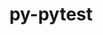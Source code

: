 ---
title: "py-pytest"
layout: cache
categories: [package, v0.22.0]
meta: {"versions": ["8.0.0"], "compilers": ["gcc@=11.4.0", "gcc@=9.4.0", "oneapi@=2024.0.0"], "oss": ["ubuntu20.04", "ubuntu22.04"], "platforms": ["linux"], "targets": ["neoverse_v1", "neoverse_v2", "ppc64le", "x86_64_v3"], "stacks": ["e4s", "e4s-neoverse-v2", "e4s-neoverse_v1", "e4s-oneapi", "e4s-power", "e4s-rocm-external", "root"], "num_specs": 6, "num_specs_by_stack": {"e4s-power": 1, "root": 6, "e4s-neoverse_v1": 1, "e4s-neoverse-v2": 1, "e4s-rocm-external": 1, "e4s": 1, "e4s-oneapi": 1}}
spec_details: [{"hash": "axc7x4g2qftc3khxqzxcmoezfxmnc43k", "compiler": "gcc@=9.4.0", "versions": ["8.0.0"], "os": "ubuntu20.04", "platform": "linux", "target": "ppc64le", "variants": ["build_system=python_pip"], "stacks": ["e4s-power", "root"], "size": "-", "tarball": "https://binaries.spack.io/v0.22.0/build_cache/linux-ubuntu20.04-ppc64le/gcc-9.4.0/py-pytest-8.0.0/linux-ubuntu20.04-ppc64le-gcc-9.4.0-py-pytest-8.0.0-axc7x4g2qftc3khxqzxcmoezfxmnc43k.spack"}, {"hash": "qwn7k37peqylpnjksxdfirrb2zp3mkpl", "compiler": "gcc@=11.4.0", "versions": ["8.0.0"], "os": "ubuntu22.04", "platform": "linux", "target": "neoverse_v1", "variants": ["build_system=python_pip"], "stacks": ["root", "e4s-neoverse_v1"], "size": "-", "tarball": "https://binaries.spack.io/v0.22.0/build_cache/linux-ubuntu22.04-neoverse_v1/gcc-11.4.0/py-pytest-8.0.0/linux-ubuntu22.04-neoverse_v1-gcc-11.4.0-py-pytest-8.0.0-qwn7k37peqylpnjksxdfirrb2zp3mkpl.spack"}, {"hash": "2jtzynko2cvpjcfsndyrasjb4aqyd7jz", "compiler": "gcc@=11.4.0", "versions": ["8.0.0"], "os": "ubuntu22.04", "platform": "linux", "target": "neoverse_v2", "variants": ["build_system=python_pip"], "stacks": ["root", "e4s-neoverse-v2"], "size": "-", "tarball": "https://binaries.spack.io/v0.22.0/build_cache/linux-ubuntu22.04-neoverse_v2/gcc-11.4.0/py-pytest-8.0.0/linux-ubuntu22.04-neoverse_v2-gcc-11.4.0-py-pytest-8.0.0-2jtzynko2cvpjcfsndyrasjb4aqyd7jz.spack"}, {"hash": "zqdltpu5bw3gacj3fmosxop2sccnz3ud", "compiler": "gcc@=11.4.0", "versions": ["8.0.0"], "os": "ubuntu22.04", "platform": "linux", "target": "x86_64_v3", "variants": ["build_system=python_pip"], "stacks": ["root", "e4s-rocm-external"], "size": "-", "tarball": "https://binaries.spack.io/v0.22.0/build_cache/linux-ubuntu22.04-x86_64_v3/gcc-11.4.0/py-pytest-8.0.0/linux-ubuntu22.04-x86_64_v3-gcc-11.4.0-py-pytest-8.0.0-zqdltpu5bw3gacj3fmosxop2sccnz3ud.spack"}, {"hash": "pgg7f3ce4bemgl4crzjq6ibtosqtfyzw", "compiler": "gcc@=11.4.0", "versions": ["8.0.0"], "os": "ubuntu22.04", "platform": "linux", "target": "x86_64_v3", "variants": ["build_system=python_pip"], "stacks": ["root", "e4s"], "size": "-", "tarball": "https://binaries.spack.io/v0.22.0/build_cache/linux-ubuntu22.04-x86_64_v3/gcc-11.4.0/py-pytest-8.0.0/linux-ubuntu22.04-x86_64_v3-gcc-11.4.0-py-pytest-8.0.0-pgg7f3ce4bemgl4crzjq6ibtosqtfyzw.spack"}, {"hash": "w2br5757b36nfvuyd4qiqeijengxzfkc", "compiler": "oneapi@=2024.0.0", "versions": ["8.0.0"], "os": "ubuntu22.04", "platform": "linux", "target": "x86_64_v3", "variants": ["build_system=python_pip"], "stacks": ["root", "e4s-oneapi"], "size": "-", "tarball": "https://binaries.spack.io/v0.22.0/build_cache/linux-ubuntu22.04-x86_64_v3/oneapi-2024.0.0/py-pytest-8.0.0/linux-ubuntu22.04-x86_64_v3-oneapi-2024.0.0-py-pytest-8.0.0-w2br5757b36nfvuyd4qiqeijengxzfkc.spack"}]
---
